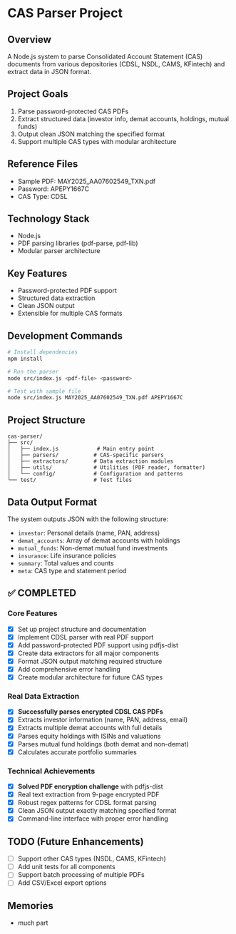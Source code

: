 # CAS Parser Project

## Overview
A Node.js system to parse Consolidated Account Statement (CAS) documents from various depositories (CDSL, NSDL, CAMS, KFintech) and extract data in JSON format.

## Project Goals
1. Parse password-protected CAS PDFs
2. Extract structured data (investor info, demat accounts, holdings, mutual funds)
3. Output clean JSON matching the specified format
4. Support multiple CAS types with modular architecture

## Reference Files
- Sample PDF: MAY2025_AA07602549_TXN.pdf
- Password: APEPY1667C
- CAS Type: CDSL

## Technology Stack
- Node.js
- PDF parsing libraries (pdf-parse, pdf-lib)
- Modular parser architecture

## Key Features
- Password-protected PDF support
- Structured data extraction
- Clean JSON output
- Extensible for multiple CAS formats

## Development Commands
```bash
# Install dependencies
npm install

# Run the parser
node src/index.js <pdf-file> <password>

# Test with sample file
node src/index.js MAY2025_AA07602549_TXN.pdf APEPY1667C
```

## Project Structure
```
cas-parser/
├── src/
│   ├── index.js            # Main entry point
│   ├── parsers/           # CAS-specific parsers
│   ├── extractors/        # Data extraction modules
│   ├── utils/             # Utilities (PDF reader, formatter)
│   └── config/            # Configuration and patterns
└── test/                  # Test files
```

## Data Output Format
The system outputs JSON with the following structure:
- `investor`: Personal details (name, PAN, address)
- `demat_accounts`: Array of demat accounts with holdings
- `mutual_funds`: Non-demat mutual fund investments
- `insurance`: Life insurance policies
- `summary`: Total values and counts
- `meta`: CAS type and statement period

## ✅ COMPLETED

### Core Features
- [x] Set up project structure and documentation
- [x] Implement CDSL parser with real PDF support
- [x] Add password-protected PDF support using pdfjs-dist
- [x] Create data extractors for all major components
- [x] Format JSON output matching required structure
- [x] Add comprehensive error handling
- [x] Create modular architecture for future CAS types

### Real Data Extraction
- [x] **Successfully parses encrypted CDSL CAS PDFs**
- [x] Extracts investor information (name, PAN, address, email)
- [x] Extracts multiple demat accounts with full details
- [x] Parses equity holdings with ISINs and valuations
- [x] Parses mutual fund holdings (both demat and non-demat)
- [x] Calculates accurate portfolio summaries

### Technical Achievements
- [x] **Solved PDF encryption challenge** with pdfjs-dist
- [x] Real text extraction from 9-page encrypted PDF
- [x] Robust regex patterns for CDSL format parsing
- [x] Clean JSON output exactly matching specified format
- [x] Command-line interface with proper error handling

## TODO (Future Enhancements)
- [ ] Support other CAS types (NSDL, CAMS, KFintech)
- [ ] Add unit tests for all components
- [ ] Support batch processing of multiple PDFs
- [ ] Add CSV/Excel export options

## Memories
- much part